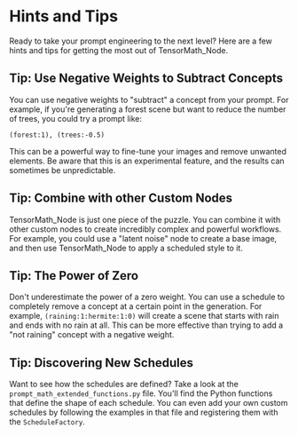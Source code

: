 # Hints and Tips

Ready to take your prompt engineering to the next level? Here are a few hints and tips for getting the most out of TensorMath_Node.

## Tip: Use Negative Weights to Subtract Concepts

You can use negative weights to "subtract" a concept from your prompt. For example, if you're generating a forest scene but want to reduce the number of trees, you could try a prompt like:

`(forest:1), (trees:-0.5)`

This can be a powerful way to fine-tune your images and remove unwanted elements. Be aware that this is an experimental feature, and the results can sometimes be unpredictable.

## Tip: Combine with other Custom Nodes

TensorMath_Node is just one piece of the puzzle. You can combine it with other custom nodes to create incredibly complex and powerful workflows. For example, you could use a "latent noise" node to create a base image, and then use TensorMath_Node to apply a scheduled style to it.

## Tip: The Power of Zero

Don't underestimate the power of a zero weight. You can use a schedule to completely remove a concept at a certain point in the generation. For example, `(raining:1:hermite:1:0)` will create a scene that starts with rain and ends with no rain at all. This can be more effective than trying to add a "not raining" concept with a negative weight.

## Tip: Discovering New Schedules

Want to see how the schedules are defined? Take a look at the `prompt_math_extended_functions.py` file. You'll find the Python functions that define the shape of each schedule. You can even add your own custom schedules by following the examples in that file and registering them with the `ScheduleFactory`.
